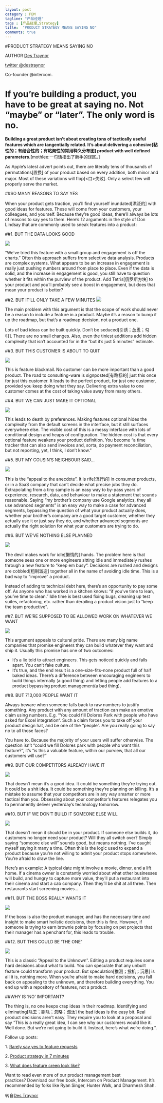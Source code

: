 ```yaml
---
layout: post
category : PDM
tagline: "产品经理"
tags : [产品经理,Strategy]
title:  "PRODUCT STRATEGY MEANS SAYING NO"
comments: true
---	
```


#PRODUCT STRATEGY MEANS SAYING NO

AUTHOR [Des Traynor](https://blog.intercom.io/author/des/)

[twitter @destraynor](https://twitter.com/destraynor)

Co-founder @intercom.

#	If you’re building a product, you have to be great at saying no. Not “maybe” or “later”. The only word is no.

**Building a great product isn’t about creating tons of tactically useful features which are tangentially related. It’s about delivering a cohesive[粘性的；有结合性的；有粘聚性的常用释义分布图] product with well defined parameters.**[mothlee:一句话指出了新手的误区。]

As Apple’s latest advert points out, there are literally tens of thousands of permutations[置换] of your product based on every addition, both minor and major. Most of these variations will flop[<口>失败]. Only a select few will properly serve the market.

##SO MANY REASONS TO SAY YES

When your product gets traction, you’ll find yourself inundated[洪泛的] with good ideas for features. These will come from your customers, your colleagues, and yourself. Because they’re good ideas, there’ll always be lots of reasons to say yes to them. Here’s 12 arguments in the style of Don Lindsay that are commonly used to sneak features into a product:

##1. BUT THE DATA LOOKS GOOD

![](http://7xkqbu.com1.z0.glb.clouddn.com/engagement.png)

“We’ve tried this feature with a small group and engagement is off the charts.” Often this approach suffers from selective data analysis. Products are complex systems. What appears to be an increase in engagement is really just pushing numbers around from place to place. Even if the data is solid, and the increase in engagement is good, you still have to question whether it fits within the purview of the product. Add Tetris[俄罗斯方块] to your product and you’ll probably see a boost in engagement, but does that mean your product is better?

##2. BUT IT’LL ONLY TAKE A FEW MINUTES
![](http://7xkqbu.com1.z0.glb.clouddn.com/iceberg.png)

The main problem with this argument is that the scope of work should never be a reason to include a feature in a product. Maybe it’s a reason to bump it up the roadmap, but that’s a roadmap decision, not a product one.

Lots of bad ideas can be built quickly. Don’t be seduced[引诱；怂恿；勾引]. There are no small changes. Also, even the tiniest additions add hidden complexity that isn’t accounted for in the “but it’s just 5 minutes” estimate.

##3. BUT THIS CUSTOMER IS ABOUT TO QUIT

![](http://7xkqbu.com1.z0.glb.clouddn.com/tweet.jpeg)

This is feature blackmail. No customer can be more important than a good product. The road to consulting-ware is signposted[有路标的] just this once for just this customer. It leads to the perfect product, for just one customer, provided you keep doing what they say. Delivering extra value to one customer comes at the cost of taking value away from many others.

##4. BUT WE CAN JUST MAKE IT OPTIONAL

![](http://7xkqbu.com1.z0.glb.clouddn.com/preferences.png)

This leads to death by preferences. Making features optional hides the complexity from the default screens in the interface, but it still surfaces everywhere else. The visible cost of this is a messy interface with lots of conditional design and heaps of configuration. The hidden cost is that every optional feature weakens your product definition. You become “a time tracker that can also send invoices and, sorta, do payment reconciliation, but not reporting, yet, I think, I don’t know.”

##5. BUT MY COUSIN’S NEIGHBOUR SAID…

![](http://7xkqbu.com1.z0.glb.clouddn.com/anecdote.png)

This is the “appeal to the anecdote”. It is rife[流行的] in consumer products, or in a SaaS company that can’t decide what precise jobs they do. Extrapolating from a tiny sample is an easy way to by-pass years of experience, research, data, and behaviour to make a statement that sounds reasonable. Saying “my brother’s company use Google analytics, they all use advanced segments” is an easy way to make a case for advanced segments, bypassing the question of what your product actually does, whether your brother’s company are a good target customer, whether they actually use it or just say they do, and whether advanced segments are actually the right solution for what your customers are trying to do.

##6. BUT WE’VE NOTHING ELSE PLANNED

![](http://7xkqbu.com1.z0.glb.clouddn.com/free.png)

The devil makes work for idle[懒惰的] hands. The problem here is that someone sees one or more engineers sitting idle and immediately rushes through a new feature to “keep em busy“. Decisions are rushed and designs are cobbled[粗制滥造] together all in the name of avoiding idle time. This is a bad way to “improve” a product.

Instead of adding to technical debt here, there’s an opportunity to pay some off. As anyone who has worked in a kitchen knows: “if you’ve time to lean, you’ve time to clean.” Idle time is best used fixing bugs, cleaning up test suites, refactoring, etc. rather than derailing a product vision just to “keep the team productive”.

##7. BUT WE’RE SUPPOSED TO BE ALLOWED WORK ON WHATEVER WE WANT

![](http://7xkqbu.com1.z0.glb.clouddn.com/Culture.png)

This argument appeals to cultural pride. There are many big name companies that promise engineers they can build whatever they want and ship it. Usually this promise has one of two outcomes:

- It’s a lie told to attract engineers. This gets noticed quickly and falls apart. You can’t fake culture.
- It’s true, and the end result is a one-size-fits-none product full of half baked ideas.
There’s a difference between encouraging engineers to build things internally (a good thing) and letting people add features to a product bypassing product management(a bad thing).

##8. BUT 713,000 PEOPLE WANT IT

Always beware when someone falls back to raw numbers to justify something. Any product with any amount of traction can make an emotive claim using numbers. E.g. “You could fill Dolores Park with people who have asked for Excel integration“. Such a claim forces you to take off your product design hat, and be one of the “people”. Are you really going to say no to all those faces?

You have to. Because the majority of your users will suffer otherwise. The question isn’t “could we fill Dolores park with people who want this feature?”, it’s “is this a valuable feature, within our purview, that all our customers will use?”

##9. BUT OUR COMPETITORS ALREADY HAVE IT

![](http://7xkqbu.com1.z0.glb.clouddn.com/menu.png)

That doesn’t mean it’s a good idea. It could be something they’re trying out. It could be a shit idea. It could be something they’re planning on killing. It’s a mistake to assume that your competitors are in any way smarter or more tactical than you. Obsessing about your competitor’s features relegates you to permanently deliver yesterday’s technology tomorrow.

##10. BUT IF WE DON’T BUILD IT SOMEONE ELSE WILL

![](http://7xkqbu.com1.z0.glb.clouddn.com/ProductScope.png)

That doesn’t mean it should be in your product. If someone else builds it, do customers no longer need your product? Will they all switch over? Simply saying “someone else will” sounds good, but means nothing. I’ve caught myself saying it many a time. Often this is the logic used to expand a product because you’re not willing to admit your product stops somewhere. You’re afraid to draw the line.

Here’s an example: A typical date might involve a movie, dinner, and a lift home. If a cinema owner is constantly worried about what other businesses will build, and hungry to capture more value, they’ll put a restaurant into their cinema and start a cab company. Then they’ll be shit at all three. Then restaurants start screening movies…

##11. BUT THE BOSS REALLY WANTS IT

![](http://7xkqbu.com1.z0.glb.clouddn.com/Dilbert.png)

If the boss is also the product manager, and has the necessary time and insight to make smart holistic decisions, then this is fine. However, if someone is trying to earn brownie points by focusing on pet projects that their manager has a penchant for, this leads to trouble.

##12. BUT THIS COULD BE ‘THE ONE’

![](http://7xkqbu.com1.z0.glb.clouddn.com/TheOne.png)

This is a classic “Appeal to the Unknown”. Editing a product requires some hard decisions about what to build. You can speculate that any unbuilt feature could transform your product. But speculation[推测；投机；沉思] is all it is, nothing more. When you’re afraid to make hard decisions, you fall back on appealing to the unknown, and therefore building everything. You end up with a repository of features, not a product.

##WHY IS ‘NO’ IMPORTANT?

The thing is, no one keeps crap ideas in their roadmap. Identifying and eliminating[除去；剔除；忽略；淘汰] the bad ideas is the easy bit. Real product decisions aren’t easy. They require you to look at a proposal and say “This is a really great idea, I can see why our customers would like it. Well done. But we’re not going to build it. Instead, here’s what we’re doing.”.

Follow up posts:

1. [Rarely say yes to feature requests](http://blog.intercom.io/rarely-say-yes-to-feature-requests/)

2. [Product strategy in 7 minutes](http://blog.intercom.io/talk-product-strategy-saying/)

3. [What does feature creep look like?](http://blog.intercom.io/what-does-feature-creep-look-like/)


Want to read even more of our product management best practices? Download our free book, Intercom on Product Management. It’s recommended by folks like Ryan Singer, Hunter Walk, and Dharmesh Shah.

转自[Des Traynor](https://blog.intercom.io/product-strategy-means-saying-no/) 


